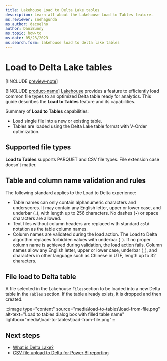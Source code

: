 ```yaml
---
title: Lakehouse Load to Delta Lake tables
description: Learn all about the Lakehouse Load to Tables feature.
ms.reviewer: snehagunda
ms.author: dacoelho
author: DaniBunny
ms.topic: how-to
ms.date: 05/23/2023
ms.search.form: lakehouse load to delta lake tables
---
```


# Load to Delta Lake tables

[!INCLUDE [preview-note](../includes/preview-note.md)]

[!INCLUDE [product-name](../includes/product-name.md)] [Lakehouse](lakehouse-overview.md) provides a feature to efficiently load common file types to an optimized Delta table ready for analytics. This guide describes the __Load to Tables__ feature and its capabilities.

Summary of __Load to Tables__ capabilities:

* Load single file into a new or existing table.
* Tables are loaded using the Delta Lake table format with V-Order optimization.

## Supported file types

__Load to Tables__ supports PARQUET and CSV file types. File extension case doesn't matter.

## Table and column name validation and rules

The following standard applies to the Load to Delta experience:

* Table names can only contain alphanumeric characters and underscores. It may contain any English letter, upper or lower case, and underbar (_), with length up to 256 characters. No dashes (__```-```__) or space characters are allowed.
* Text files without column headers are replaced with standard ```col#``` notation as the table column names.
* Column names are validated during the load action. The Load to Delta algorithm replaces forbidden values with underbar (```_```). If no proper column name is achieved during validation, the load action fails. Column names allow any English letter, upper or lower case, underbar (_), and characters in other language such as Chinese in UTF, length up to 32 characters.

## File load to Delta table

A file selected in the Lakehouse ```Files```section to be loaded into a new Delta table in the ```Tables``` section. If the table already exists, it is dropped and then created.

   :::image type="content" source="media\load-to-tables\load-from-file.png" alt-text="Load to tables dialog box with filled table name" lightbox="media\load-to-tables\load-from-file.png":::

## Next steps

- [What is Delta Lake?](/azure/synapse-analytics/spark/apache-spark-what-is-delta-lake)
- [CSV file upload to Delta for Power BI reporting](get-started-csv-upload.md)
